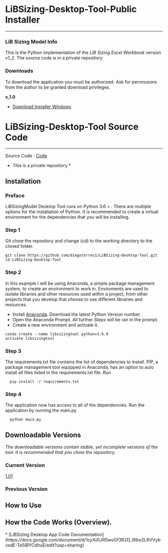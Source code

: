 # LiBSizing-Desktop-Tool-Public Installer
____
### LiB Sizing Model Info

This is the Python implementation of the *LiB Sizing Excel Workbook* version *v1_2*. The source code is in a private repository.



<h3>Downloads</h3>

To download the application you must be authorized. Ask for permissions from the author to be granted download privileges.




**v_1.0**
* [Download Installer Windows](https://drive.google.com/file/d/1QuvIPV27RiGDs_m5ZYZoJKNYXmLh26NM/view?usp=sharing)

# LiBSizing-Desktop-Tool Source Code
___
Source Code : [Code](https://github.com/diegotorres1/LiBSizing-Desktop-Tool)
* This is a private repository *


## Installation
### Preface
LiBSizingModel Desktop Tool runs on Python 3.6 > . There are multiple options for the installation of Python. It is recommended to create a virtual environment for the dependencies that you will be installing. 
### Step 1 
Git clone the repository and change (cd) to the working directory to the cloned folder.
```shell
git clone https://github.com/diegotorres1/LiBSizing-Desktop-Tool.git
cd LiBSizing-Desktop-Tool
```
### Step 2
In this example I will be using Anaconda, a simple package management system, to create an environment to work in. Enviroments are used to isolate libraries and other resources used within a project, from other projects that you develop that choose to use different libraries and resources.
* Install [Anaconda](https://www.anaconda.com/distribution/#windows). Download the latest Python Version number.
* Open the Anaconda Prompt. All further *Steps* will be ran in the prompt.
* Create a new environment and activate it.
```shell
conda create --name libsizingtool python=3.6.9
activate libsizingtool
```

### Step 3
The requirements.txt file contains the list of dependencies to install. PIP, a package management tool equipped in Anaconda, has an option to auto install all files listed in the requirements.txt file. Run 
```shell
  pip install -r requirements.txt
```
### Step 4
The application now has access to all of the dependencies. Run the application by running the main.py.
```code
  python main.py
```


## Downloadable Versions 
*The downloadable versions contain stable, yet incomplete versions of the tool. It is recommended that you clone the repository.*
### Current Version
[1.01]("https://drive.google.com/file/d/1NYo_DqvScYdLnHOCMLmxzt9Fdit6XFaQ/view?usp=sharing")
### Previous Version


<h2> How to Use </h2>

<h2> How the Code Works (Overview).</h2>
* [LiBSizing Desktop App Code Documentation](https://docs.google.com/document/d/1cyXd1JR5woGf3R2D_Wbo2L6VVybvxdE-Te5lBYCdhuE/edit?usp=sharing)
